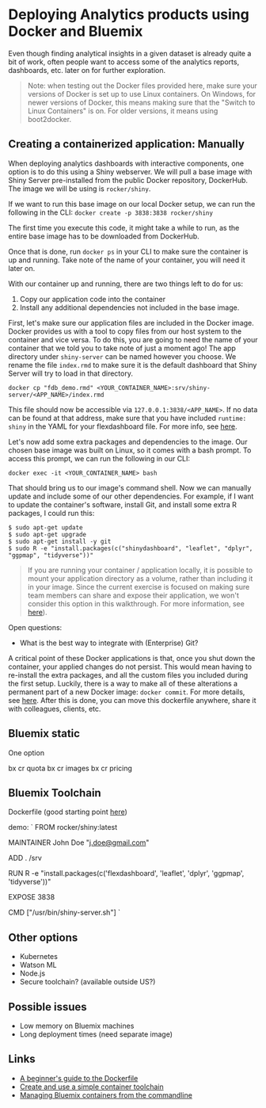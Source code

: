 # Deploying Analytics products using Docker and Bluemix

Even though finding analytical insights in a given dataset is already quite a bit of work, often people want to access some of the analytics reports, dashboards, etc. later on for further exploration.

> Note: when testing out the Docker files provided here, make sure your versions of Docker is set up to use Linux containers. On Windows, for newer versions of Docker, this means making sure that the "Switch to Linux Containers" is on. For older versions, it means using boot2docker.

## Creating a containerized application: Manually

When deploying analytics dashboards with interactive components, one option is to do this using a Shiny webserver. We will pull a base image with Shiny Server pre-installed from the public Docker repository, DockerHub. The image we will be using is `rocker/shiny`.

If we want to run this base image on our local Docker setup, we can run the following in the CLI:
`docker create -p 3838:3838 rocker/shiny`

The first time you execute this code, it might take a while to run, as the entire base image has to be downloaded from DockerHub.

Once that is done, run `docker ps` in your CLI to make sure the container is up and running. Take note of the name of your container, you will need it later on.

With our container up and running, there are two things left to do for us:
1. Copy our application code into the container
1. Install any additional dependencies not included in the base image.

First, let's make sure our application files are included in the Docker image. Docker provides us with a tool to copy files from our host system to the container and vice versa. To do this, you are going to need the name of your container that we told you to take note of just a moment ago! The app directory under `shiny-server` can be named however you choose. We rename the file `index.rmd` to make sure it is the default dashboard that Shiny Server will try to load in that directory.

`docker cp "fdb_demo.rmd" <YOUR_CONTAINER_NAME>:srv/shiny-server/<APP_NAME>/index.rmd`

This file should now be accessible via `127.0.0.1:3838/<APP_NAME>`. If no data can be found at that address, make sure that you have included `runtime: shiny` in the YAML for your flexdashboard file. For more info, see [here](http://rmarkdown.rstudio.com/flexdashboard/shiny.html).

Let's now add some extra packages and dependencies to the image. Our chosen base image was built on Linux, so it comes with a bash prompt. To access this prompt, we can run the following in our CLI:

`docker exec -it <YOUR_CONTAINER_NAME> bash`

That should bring us to our image's command shell. Now we can manually update and include some of our other dependencies. For example, if I want to update the container's software, install Git, and install some extra R packages, I could run this:

```
$ sudo apt-get update
$ sudo apt-get upgrade
$ sudo apt-get install -y git
$ sudo R -e "install.packages(c("shinydashboard", "leaflet", "dplyr", "ggpmap", "tidyverse"))"
```

> If you are running your container / application locally, it is possible to mount your application directory as a volume, rather than including it in your image. Since the current exercise is focused on making sure team members can share and expose their application, we won't consider this option in this walkthrough. For more information, see [here](https://hub.docker.com/r/rocker/shiny/)).

Open questions:
* What is the best way to integrate with (Enterprise) Git?

A critical point of these Docker applications is that, once you shut down the container, your applied changes do not persist. This would mean having to re-install the extra packages, and all the custom files you included during the first setup. Luckily, there is a way to make all of these alterations a permanent part of a new Docker image: `docker commit`. For more details, see [here](https://docs.docker.com/engine/reference/commandline/commit/). After this is done, you can move this dockerfile anywhere, share it with colleagues, clients, etc.

## Bluemix static

One option

bx cr quota
bx cr images
bx cr pricing

## Bluemix Toolchain

Dockerfile (good starting point [here](https://www.r-bloggers.com/r-3-3-0-is-another-motivation-for-docker/))

demo:
`
FROM rocker/shiny:latest

MAINTAINER John Doe "j.doe@gmail.com"

ADD . /srv

RUN R -e "install.packages(c('flexdashboard', 'leaflet', 'dplyr', 'ggpmap', 'tidyverse'))"

EXPOSE 3838

CMD ["/usr/bin/shiny-server.sh"]
`


## Other options

* Kubernetes
* Watson ML
* Node.js
* Secure toolchain? (available outside US?)

## Possible issues

* Low memory on Bluemix machines
* Long deployment times (need separate image)

## Links

* [A beginner's guide to the Dockerfile](https://blog.codeship.com/a-beginners-guide-to-the-dockerfile/)
* [Create and use a simple container toolchain](https://www.ibm.com/devops/method/tutorials/tutorial_toolchain_container?task=3)
* [Managing Bluemix containers from the commandline](https://console.bluemix.net/docs/containers/container_cli_cfic_install.html)

